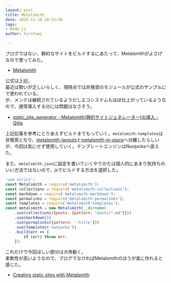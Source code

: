 ```yaml
---
layout: post
title: Metalsmith
date: 2015-11-18 18:33:49
tags:
- Node.js
author: hirofumi

---
```

ブログではない、静的なサイトをビルドするにあたって、Metalsmithがよさげなので使ってみた。

-   [Metalsmith](http://www.metalsmith.io/)

公式は上記。  
最近は勢いが乏しいらしく、現時点では非推奨のモジュールが公式のサンプルにで使われている。  
が、メンテは継続されているようだしエコシステムもほぼ仕上がっているようなので、通常導入する分には問題はなさそう。

-   [static\_site\_generator - Metalsmith(静的サイトジェネレーター)の導入 - Qiita](http://qiita.com/maruloop/items/4c9ab4135ff1f3689d2a)

上記記事を参考にとりあえずビルドまでもっていく。`metalsmith-templates`は非推奨となり、[metalsmith-layouts](https://github.com/superwolff/metalsmith-layouts)と[metalsmith-in-place](https://github.com/superwolff/metalsmith-in-place)へ分離したらしいが、今回は気にせず使用していく。テンプレートエンジンはNunjucksへ変えた。

また、`metalsmith.json`に設定を書いていくやりかたは個人的にあまり気持ちのいい方法ではないので、jsでビルドする方法を選択した。

```javascript
'use strict';
const Metalsmith = require('metalsmith');
const collections = require('metalsmith-collections');
const markdown = require('metalsmith-markdown');
const permalinks = require('metalsmith-permalinks');
const templates = require('metalsmith-templates');
const metalsmith = new Metalsmith(__dirname)
    .use(collections({posts: {pattern: "posts/*.md"}}))
    .use(markdown())
    .use(permalinks({pattern: ':title'}))
    .use(templates('nunjucks'))
    .build(err => {
        if (err) throw err;
    });
```

これだけで今回ほしい部分は大体動く。  
柔軟性が高いようなので、ブログでなければMetalsmithのほうが楽に作れると感じた。

-   [Creating static sites with Metalsmith](http://www.petermorlion.com/creating-static-sites-with-metalsmith/)